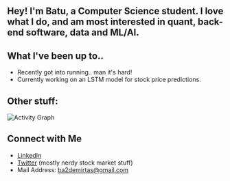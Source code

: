 ## Hey! I'm Batu, a Computer Science student. I love what I do, and am most interested in quant, back-end software, data and ML/AI.

## What I've been up to..
- Recently got into running.. man it's hard!
- Currently working on an LSTM model for stock price predictions.

## Other stuff:
![Activity Graph](https://github-profile-summary-cards.vercel.app/api/cards/profile-details?username=Batu-end&theme=radical)

## Connect with Me
- [LinkedIn](https://www.linkedin.com/in/batu-demirtas-ba83812ba/)
- [Twitter](https://x.com/finansender) (mostly nerdy stock market stuff)
- Mail Address: ba2demirtas@gmail.com
